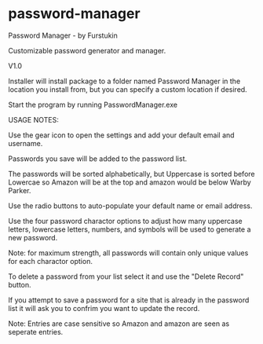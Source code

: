 # password-manager
Password Manager - by Furstukin

Customizable password generator and manager.

V1.0

Installer will install package to a folder named Password Manager in the location you install from, but you can specify a custom location if desired.

Start the program by running PasswordManager.exe


USAGE NOTES:

Use the gear icon to open the settings and add your default email and username.

Passwords you save will be added to the password list.

The passwords will be sorted alphabetically, but Uppercase is sorted before Lowercae so Amazon will be at the top and amazon would be below Warby Parker.

Use the radio buttons to auto-populate your default name or email address.

Use the four password charactor options to adjust how many uppercase letters, lowercase letters, numbers, and symbols will be used to generate a new password.

Note: for maximum strength, all passwords will contain only unique values for each charactor option.

To delete a password from your list select it and use the "Delete Record" button.

If you attempt to save a password for a site that is already in the password list it will ask you to confrim you want to 	update the record.

Note: Entries are case sensitive so Amazon and amazon are seen as seperate entries.

